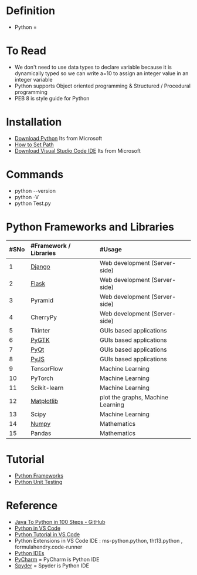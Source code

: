 # Definition
* Python = 

# To Read
* We don't need to use data types to declare variable because it is dynamically typed so we can write a=10 to assign an integer value in an integer variable
* Python supports Object oriented programming & Structured / Procedural programming 
* PEB 8 is style guide for Python

# Installation
* [Download Python](https://www.anaconda.com/products/individual#download-section) Its from Microsoft
* [How to Set Path](https://www.javatpoint.com/how-to-set-python-path)
* [Download Visual Studio Code IDE](https://code.visualstudio.com/#alt-downloads) Its from Microsoft

# Commands
* python --version
* python -V
* python Test.py

# Python Frameworks and Libraries
|#SNo| #Framework / Libraries | #Usage | 
| :--- | :--- | :--- |
|1 | [Django](https://www.javatpoint.com/django-tutorial)  | Web development (Server-side) |
| 2| [Flask](https://www.javatpoint.com/flask-tutorial)   | Web development (Server-side) |
| 3| Pyramid   | Web development (Server-side) |
| 4| CherryPy  | Web development (Server-side) |
| 5| Tkinter   | GUIs based applications |
| 6| [PyGTK](https://python-guide-kr.readthedocs.io/ko/latest/scenarios/gui.html#gtk)   | GUIs based applications |
| 7| [PyQt](https://python-guide-kr.readthedocs.io/ko/latest/scenarios/gui.html#pyqt)   | GUIs based applications |
| 8| [PyJS](http://pyjs.org/ControlsTutorial.html)  | GUIs based applications |
| 9| TensorFlow   | Machine Learning  | 
| 10| PyTorch   | Machine Learning  |
|11 | Scikit-learn  | Machine Learning |
|12 | [Matplotlib](https://www.javatpoint.com/how-to-install-matplotlib-in-python)  | plot the graphs, Machine Learning |
|13 | Scipy  | Machine Learning |
|14 | [Numpy](https://www.w3schools.com/python/numpy/numpy_intro.asp)  | Mathematics |
|15 | Pandas  | Mathematics |

# Tutorial
* [Python Frameworks](https://www.javatpoint.com/python-frameworks)
* [Python Unit Testing](https://www.javatpoint.com/python-unit-testing)

# Reference
* [Java To Python in 100 Steps - GitHub](https://github.com/in28minutes/java-to-python-in-100-steps)
* [Python in VS Code](https://code.visualstudio.com/docs/languages/python)
* [Python Tutorial in VS Code](https://code.visualstudio.com/docs/python/python-tutorial)
* Python Extensions in VS Code IDE : ms-python.python, tht13.python , formulahendry.code-runner
* [Python IDEs](https://www.stxnext.com/blog/best-python-ides-code-editors/)
* [PyCharm](https://www.jetbrains.com/pycharm/download/#section=windows) = PyCharm is Python IDE
* [Spyder](https://www.spyder-ide.org/) = Spyder is Python IDE

